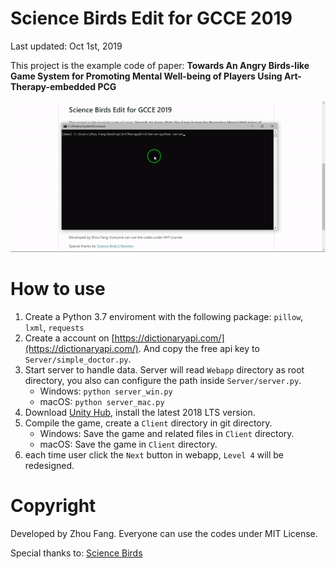 # Science Birds Edit for GCCE 2019

Last updated: Oct 1st, 2019

This project is the example code of paper: __Towards An Angry Birds-like Game System for Promoting Mental Well-being of Players Using Art-Therapy-embedded PCG__

![Example](example.gif)

# How to use
1. Create a Python 3.7 enviroment with the following package: 
    `pillow`, `lxml`, `requests`
2. Create a account on [https://dictionaryapi.com/](https://dictionaryapi.com/). And copy the free api key to `Server/simple_doctor.py`.
3. Start server to handle data. Server will read `Webapp` directory as root directory, you also can configure the path inside `Server/server.py`.
    - Windows: `python server_win.py`
    - macOS: `python server_mac.py`
4. Download [Unity Hub](https://unity3d.com/get-unity/download), install the latest 2018 LTS version.
5. Compile the game, create a `Client` directory in git directory.
    - Windows: Save the game and related files in `Client` directory.
    - macOS: Save the game in `Client` directory.
6. each time user click the `Next` button in webapp, `Level 4` will be redesigned.

# Copyright
Developed by Zhou Fang.
Everyone can use the codes under MIT License.

Special thanks to: 
[Science Birds](https://github.com/lucasnfe/Science-Birds)